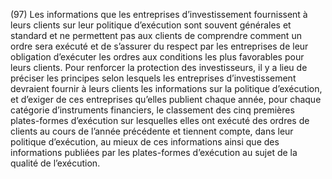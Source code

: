(97) Les informations que les entreprises d’investissement fournissent à leurs clients sur leur politique d’exécution sont souvent générales et standard et ne permettent pas aux clients de comprendre comment un ordre sera exécuté et de s’assurer du respect par les entreprises de leur obligation d’exécuter les ordres aux conditions les plus favorables pour leurs clients. Pour renforcer la protection des investisseurs, il y a lieu de préciser les principes selon lesquels les entreprises d’investissement devraient fournir à leurs clients les informations sur la politique d’exécution, et d’exiger de ces entreprises qu’elles publient chaque année, pour chaque catégorie d’instruments financiers, le classement des cinq premières plates-formes d’exécution sur lesquelles elles ont exécuté des ordres de clients au cours de l’année précédente et tiennent compte, dans leur politique d’exécution, au mieux de ces informations ainsi que des informations publiées par les plates-formes d’exécution au sujet de la qualité de l’exécution.